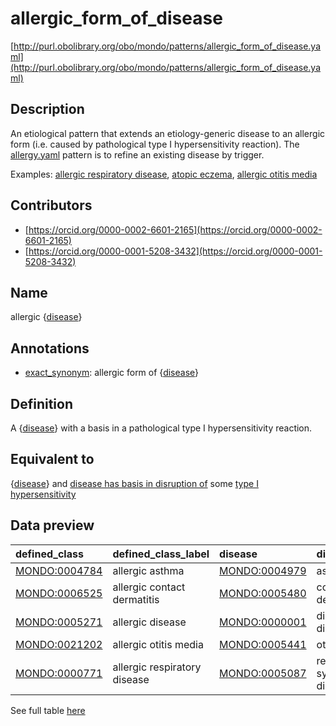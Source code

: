 # allergic_form_of_disease 

[http://purl.obolibrary.org/obo/mondo/patterns/allergic_form_of_disease.yaml](http://purl.obolibrary.org/obo/mondo/patterns/allergic_form_of_disease.yaml)
## Description 



An etiological pattern that extends an etiology-generic disease to an allergic form (i.e. caused by pathological type I hypersensitivity reaction). The [allergy.yaml](https://github.com/monarch-initiative/mondo/blob/master/src/patterns/dosdp-patterns/allergy.yaml) pattern is to refine an existing disease by trigger.

Examples: [allergic respiratory disease](http://purl.obolibrary.org/obo/MONDO_0000771), [atopic eczema](http://purl.obolibrary.org/obo/MONDO_0004980), [allergic otitis media](http://purl.obolibrary.org/obo/MONDO_0021202)
## Contributors 
* [https://orcid.org/0000-0002-6601-2165](https://orcid.org/0000-0002-6601-2165) 
* [https://orcid.org/0000-0001-5208-3432](https://orcid.org/0000-0001-5208-3432) 
## Name 

allergic {[disease](http://purl.obolibrary.org/obo/MONDO_0000001)}

## Annotations 

* [exact_synonym](http://www.geneontology.org/formats/oboInOwl#hasExactSynonym): allergic form of {[disease](http://purl.obolibrary.org/obo/MONDO_0000001)}

## Definition 

A {[disease](http://purl.obolibrary.org/obo/MONDO_0000001)} with a basis in a pathological type I hypersensitivity reaction.

## Equivalent to 

{[disease](http://purl.obolibrary.org/obo/MONDO_0000001)} and [disease has basis in disruption of](http://purl.obolibrary.org/obo/RO_0004021) some [type I hypersensitivity](http://purl.obolibrary.org/obo/GO_0016068)

## Data preview 
| defined_class                                | defined_class_label          | disease                                      | disease_label              |
|:---------------------------------------------|:-----------------------------|:---------------------------------------------|:---------------------------|
| [MONDO:0004784](http://purl.obolibrary.org/obo/MONDO_0004784) | allergic asthma              | [MONDO:0004979](http://purl.obolibrary.org/obo/MONDO_0004979) | asthma                     |
| [MONDO:0006525](http://purl.obolibrary.org/obo/MONDO_0006525) | allergic contact dermatitis  | [MONDO:0005480](http://purl.obolibrary.org/obo/MONDO_0005480) | contact dermatitis         |
| [MONDO:0005271](http://purl.obolibrary.org/obo/MONDO_0005271) | allergic disease             | [MONDO:0000001](http://purl.obolibrary.org/obo/MONDO_0000001) | disease or disorder        |
| [MONDO:0021202](http://purl.obolibrary.org/obo/MONDO_0021202) | allergic otitis media        | [MONDO:0005441](http://purl.obolibrary.org/obo/MONDO_0005441) | otitis media               |
| [MONDO:0000771](http://purl.obolibrary.org/obo/MONDO_0000771) | allergic respiratory disease | [MONDO:0005087](http://purl.obolibrary.org/obo/MONDO_0005087) | respiratory system disease |

See full table [here](https://github.com/monarch-initiative/mondo/blob/master/src/patterns/data/matches/allergic_form_of_disease.tsv) 
